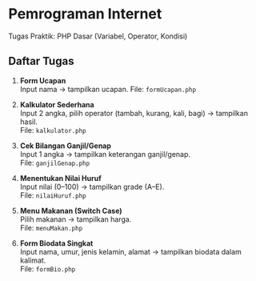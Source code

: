 # Pemrograman Internet
Tugas Praktik: PHP Dasar (Variabel, Operator, Kondisi)

## Daftar Tugas

1. **Form Ucapan**  
   Input nama → tampilkan ucapan.
   File: `formUcapan.php`

2. **Kalkulator Sederhana**  
   Input 2 angka, pilih operator (tambah, kurang, kali, bagi) → tampilkan hasil.  
   File: `kalkulator.php`

3. **Cek Bilangan Ganjil/Genap**  
   Input 1 angka → tampilkan keterangan ganjil/genap.  
   File: `ganjilGenap.php`

4. **Menentukan Nilai Huruf**  
   Input nilai (0–100) → tampilkan grade (A–E).  
   File: `nilaiHuruf.php`

5. **Menu Makanan (Switch Case)**  
   Pilih makanan → tampilkan harga.  
   File: `menuMakan.php`

6. **Form Biodata Singkat**  
   Input nama, umur, jenis kelamin, alamat → tampilkan biodata dalam kalimat.  
   File: `formBio.php`